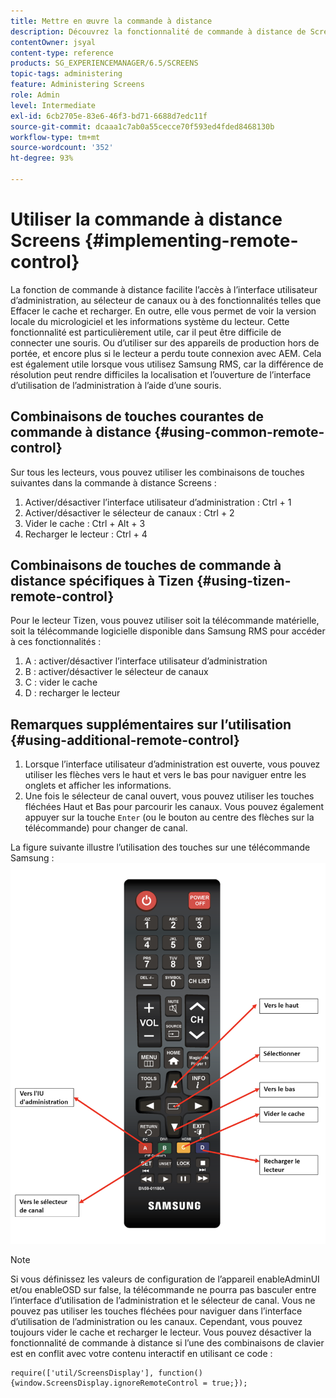 ```yaml
---
title: Mettre en œuvre la commande à distance
description: Découvrez la fonctionnalité de commande à distance de Screens dans AEM Screens.
contentOwner: jsyal
content-type: reference
products: SG_EXPERIENCEMANAGER/6.5/SCREENS
topic-tags: administering
feature: Administering Screens
role: Admin
level: Intermediate
exl-id: 6cb2705e-83e6-46f3-bd71-6688d7edc11f
source-git-commit: dcaaa1c7ab0a55cecce70f593ed4fded8468130b
workflow-type: tm+mt
source-wordcount: '352'
ht-degree: 93%

---
```


# Utiliser la commande à distance Screens {#implementing-remote-control}

La fonction de commande à distance facilite l’accès à l’interface utilisateur d’administration, au sélecteur de canaux ou à des fonctionnalités telles que Effacer le cache et recharger. En outre, elle vous permet de voir la version locale du micrologiciel et les informations système du lecteur. Cette fonctionnalité est particulièrement utile, car il peut être difficile de connecter une souris. Ou d’utiliser sur des appareils de production hors de portée, et encore plus si le lecteur a perdu toute connexion avec AEM. Cela est également utile lorsque vous utilisez Samsung RMS, car la différence de résolution peut rendre difficiles la localisation et l’ouverture de l’interface d’utilisation de l’administration à l’aide d’une souris.

## Combinaisons de touches courantes de commande à distance {#using-common-remote-control}

Sur tous les lecteurs, vous pouvez utiliser les combinaisons de touches suivantes dans la commande à distance Screens :

1. Activer/désactiver l’interface utilisateur d’administration : Ctrl + 1
1. Activer/désactiver le sélecteur de canaux : Ctrl + 2
1. Vider le cache : Ctrl + Alt + 3
1. Recharger le lecteur : Ctrl + 4

## Combinaisons de touches de commande à distance spécifiques à Tizen {#using-tizen-remote-control}

Pour le lecteur Tizen, vous pouvez utiliser soit la télécommande matérielle, soit la télécommande logicielle disponible dans Samsung RMS pour accéder à ces fonctionnalités :

1. A : activer/désactiver l’interface utilisateur d’administration
1. B : activer/désactiver le sélecteur de canaux
1. C : vider le cache
1. D : recharger le lecteur

## Remarques supplémentaires sur l’utilisation {#using-additional-remote-control}

1. Lorsque l’interface utilisateur d’administration est ouverte, vous pouvez utiliser les flèches vers le haut et vers le bas pour naviguer entre les onglets et afficher les informations.
1. Une fois le sélecteur de canal ouvert, vous pouvez utiliser les touches fléchées Haut et Bas pour parcourir les canaux. Vous pouvez également appuyer sur la touche `Enter` (ou le bouton au centre des flèches sur la télécommande) pour changer de canal.

La figure suivante illustre l’utilisation des touches sur une télécommande Samsung :
![image](assets/tizen/remote.png)

>[!NOTE]
>Si vous définissez les valeurs de configuration de l’appareil enableAdminUI et/ou enableOSD sur false, la télécommande ne pourra pas basculer entre l’interface d’utilisation de l’administration et le sélecteur de canal. Vous ne pouvez pas utiliser les touches fléchées pour naviguer dans l’interface d’utilisation de l’administration ou les canaux. Cependant, vous pouvez toujours vider le cache et recharger le lecteur. Vous pouvez désactiver la fonctionnalité de commande à distance si l’une des combinaisons de clavier est en conflit avec votre contenu interactif en utilisant ce code :

```
require(['util/ScreensDisplay'], function() {window.ScreensDisplay.ignoreRemoteControl = true;}); 
```
